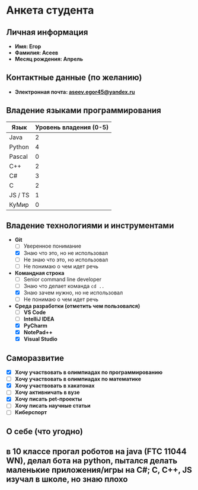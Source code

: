 # Анкета студента

## Личная информация
- **Имя: Егор**
- **Фамилия: Асеев**
- **Месяц рождения: Апрель**

## Контактные данные (по желанию)
- **Электронная почта: aseev.egor45@yandex.ru** 

## Владение языками программирования
| Язык | Уровень владения (0-5) |
|---|-----------------------|
| Java | 2                     |
| Python | 4                     |
| Pascal | 0                     |
| C++ | 2                     |
| C# | 3                     |
| C | 2                     |
| JS / TS | 1                     |
| КуМир | 0                     |

## Владение технологиями и инструментами
- **Git**
    - [ ] Уверенное понимание
    - [X] Знаю что это, но не использовал
    - [ ] Не знаю что это, но использовал
    - [ ] Не понимаю о чем идет речь
  
- **Командная строка**
    - [ ] Senior command line developer
    - [ ] Знаю что делает команда `cd ..`
    - [X] Знаю зачем нужно, но не использовал
    - [ ] Не понимаю о чем идет речь

- **Среда разработки (отметить чем пользовался)**
    - [ ] **VS Code** 
    - [ ] **IntelliJ IDEA** 
    - [X] **PyCharm** 
    - [X] **NotePad++** 
    - [X] **Visual Studio**

## Саморазвитие

- [X] **Хочу участвовать в олимпиадах по программированию**
- [ ] **Хочу участвовать в олимпиадах по математике**
- [X] **Хочу участвовать в хакатонах**
- [ ] **Хочу активничать в вузе**
- [X] **Хочу писать pet-проекты**
- [ ] **Хочу писать научные статьи**
- [ ] **Киберспорт**

## О себе (что угодно)
в 10 классе прогал роботов на java (FTC 11044 WN),
 делал бота на python, пытался делать маленькие приложения/игры на C#; C, C++, JS изучал в школе, но знаю плохо
- 

